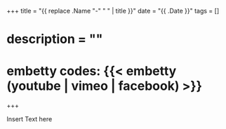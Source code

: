 +++
title = "{{ replace .Name "-" " " | title }}"
date = "{{ .Date }}"
tags = []
# description = ""
# embetty codes: {{< embetty (youtube | vimeo | facebook) <id> >}} 
+++

Insert Text here


<!--more-->
